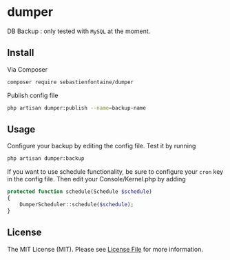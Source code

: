 # dumper
DB Backup : only tested with `MySQL` at the moment.

## Install

Via Composer

```bash
composer require sebastienfontaine/dumper
```

Publish config file

```bash
php artisan dumper:publish --name=backup-name
```

## Usage

Configure your backup by editing the config file. Test it by running

```bash
php artisan dumper:backup
```

If you want to use schedule functionality, be sure to configure your `cron` key in the config file. Then edit your Console/Kernel.php by adding 

```php
protected function schedule(Schedule $schedule)
{
    DumperScheduler::schedule($schedule);
}
```

## License

The MIT License (MIT). Please see [License File](LICENSE) for more information.
